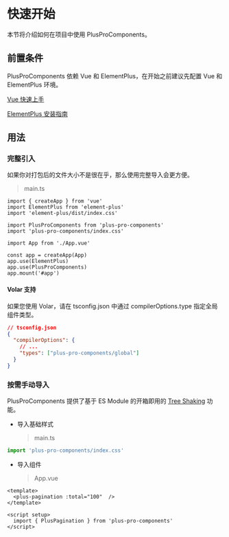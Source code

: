 # 快速开始

本节将介绍如何在项目中使用 PlusProComponents。

## 前置条件

PlusProComponents 依赖 Vue 和 ElementPlus，在开始之前建议先配置 Vue 和 ElementPlus 环境。

[Vue 快速上手](https://cn.vuejs.org/guide/quick-start.html#creating-a-vue-application)

[ElementPlus 安装指南](https://element.eleme.cn/#/zh-CN/component/quickstart)

## 用法

### 完整引入

如果你对打包后的文件大小不是很在乎，那么使用完整导入会更方便。

> main.ts

```typescript{5,6,12}
import { createApp } from 'vue'
import ElementPlus from 'element-plus'
import 'element-plus/dist/index.css'

import PlusProComponents from 'plus-pro-components'
import 'plus-pro-components/index.css'

import App from './App.vue'

const app = createApp(App)
app.use(ElementPlus)
app.use(PlusProComponents)
app.mount('#app')
```

#### Volar 支持

如果您使用 Volar，请在 tsconfig.json 中通过 compilerOptions.type 指定全局组件类型。

```json
// tsconfig.json
{
  "compilerOptions": {
    // ...
    "types": ["plus-pro-components/global"]
  }
}
```

### 按需手动导入

PlusProComponents 提供了基于 ES Module 的开箱即用的 [Tree Shaking](https://webpack.js.org/guides/tree-shaking/) 功能。

- 导入基础样式
  > main.ts

```ts
import 'plus-pro-components/index.css'
```

- 导入组件
  > App.vue

```html{2,6}
<template>
  <plus-pagination :total="100"  />
</template>

<script setup>
  import { PlusPagination } from 'plus-pro-components'
</script>
```

